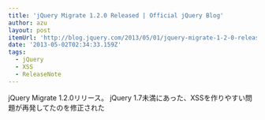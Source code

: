 ```yaml
---
title: 'jQuery Migrate 1.2.0 Released | Official jQuery Blog'
author: azu
layout: post
itemUrl: 'http://blog.jquery.com/2013/05/01/jquery-migrate-1-2-0-released/'
date: '2013-05-02T02:34:33.159Z'
tags:
  - jQuery
  - XSS
  - ReleaseNote
---
```

jQuery Migrate 1.2.0リリース。
jQuery 1.7未満にあった、XSSを作りやすい問題が再発してたのを修正された
